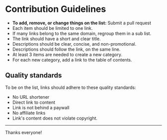 # Contribution Guidelines

- **To add, remove, or change things on the list:** Submit a pull request
- Each item should be limited to one link.
- If many links belong to the same domain, regroup them in a sub list.
- The link should have a short and clear title.
- Descriptions should be clear, concise, and non-promotional.
- Descriptions should follow the link, on the same line.
- At least 3 items are needed to create a new category.
- For each new category, add a link to the table of contents.

## Quality standards

To be on the list, links should adhere to these quality standards:

- No URL shortener
- Direct link to content
- Link is not behind a paywall
- No affiliate links
- Link's content does not violate copyright.

---

Thanks everyone!
